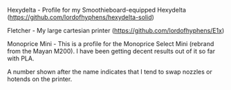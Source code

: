 
Hexydelta - Profile for my Smoothieboard-equipped Hexydelta (https://github.com/lordofhyphens/hexydelta-solid)

Fletcher - My large cartesian printer (https://github.com/lordofhyphens/E1x)

Monoprice Mini - This is a profile for the Monoprice Select Mini (rebrand from the Mayan M200). I have been getting decent results out of it so far with PLA.

A number shown after the name indicates that I tend to swap nozzles or hotends on the printer.
